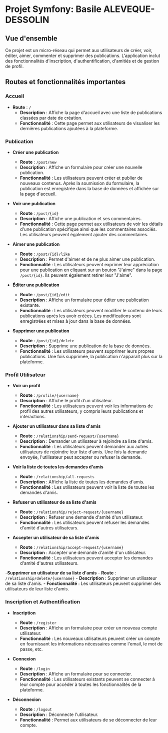 # Projet Symfony: Basile ALEVEQUE-DESSOLIN

## Vue d'ensemble

Ce projet est un micro-réseau qui permet aux utilisateurs de créer, voir, éditer, aimer, commenter et supprimer des publications. L'application inclut des fonctionnalités d'inscription, d'authentification, d'amitiés et de gestion de profil.

## Routes et fonctionnalités importantes

### Accueil

- **Route** : `/`
  - **Description** : Affiche la page d'accueil avec une liste de publications classées par date de création.
  - **Fonctionnalité** : Cette page permet aux utilisateurs de visualiser les dernières publications ajoutées à la plateforme. 

### Publication

- **Créer une publication**
  - **Route** : `/post/new`
  - **Description** : Affiche un formulaire pour créer une nouvelle publication.
  - **Fonctionnalité** : Les utilisateurs peuvent créer et publier de nouveaux contenus. Après la soumission du formulaire, la publication est enregistrée dans la base de données et affichée sur la page d'accueil.

- **Voir une publication**
  - **Route** : `/post/{id}`
  - **Description** : Affiche une publication et ses commentaires.
  - **Fonctionnalité** : Cette page permet aux utilisateurs de voir les détails d'une publication spécifique ainsi que les commentaires associés. Les utilisateurs peuvent également ajouter des commentaires.

- **Aimer une publication**
  - **Route** : `/post/{id}/like`
  - **Description** : Permet d'aimer et de ne plus aimer une publication.
  - **Fonctionnalité** : Les utilisateurs peuvent exprimer leur appréciation pour une publication en cliquant sur un bouton "J'aime" dans la page `/post/{id}`. Ils peuvent également retirer leur "J'aime".

- **Éditer une publication**
  - **Route** : `/post/{id}/edit`
  - **Description** : Affiche un formulaire pour éditer une publication existante.
  - **Fonctionnalité** : Les utilisateurs peuvent modifier le contenu de leurs publications après les avoir créées. Les modifications sont enregistrées et mises à jour dans la base de données.

- **Supprimer une publication**
  - **Route** : `/post/{id}/delete`
  - **Description** : Supprime une publication de la base de données.
  - **Fonctionnalité** : Les utilisateurs peuvent supprimer leurs propres publications. Une fois supprimée, la publication n'apparaît plus sur la plateforme.

### Profil Utilisateur

- **Voir un profil**
  - **Route** : `/profile/{username}`
  - **Description** : Affiche le profil d'un utilisateur.
  - **Fonctionnalité** : Les utilisateurs peuvent voir les informations de profil des autres utilisateurs, y compris leurs publications et interactions.

- **Ajouter un utilisateur dans sa liste d'amis**
    - **Route** : `/relationship/send-request/{username}`
    - **Description** : Demander un utilisateur à rejoindre sa liste d'amis.
    - **Fonctionnalité** : Les utilisateurs peuvent demander aux autres utilisateurs de rejoindre leur liste d'amis. Une fois la demande envoyée, l'utilisateur peut accepter ou refuser la demande.

- **Voir la liste de toutes les demandes d'amis**
    - **Route** : `/relationship/all-requests`
    - **Description** : Affiche la liste de toutes les demandes d'amis.
    - **Fonctionnalité** : Les utilisateurs peuvent voir la liste de toutes les demandes d'amis.

- **Refuser un utilisateur de sa liste d'amis**
    - **Route** : `/relationship/reject-request/{username}`
    - **Description** : Refuser une demande d'amité d'un utilisateur.
    - **Fonctionnalité** : Les utilisateurs peuvent refuser les demandes d'amité d'autres utilisateurs.

- **Accepter un utilisateur de sa liste d'amis**
    - **Route** : `/relationship/accept-request/{username}`
    - **Description** : Accepter une demande d'amité d'un utilisateur.
    - **Fonctionnalité** : Les utilisateurs peuvent accepter les demandes d'amité d'autres utilisateurs.

-**Supprimer un utilisateur de sa liste d'amis**
    - **Route** : `/relationship/delete/{username}`
    - **Description** : Supprimer un utilisateur de sa liste d'amis.
    - **Fonctionnalité** : Les utilisateurs peuvent supprimer des utilisateurs de leur liste d'amis.


### Inscription et Authentification

- **Inscription**
  - **Route** : `/register`
  - **Description** : Affiche un formulaire pour créer un nouveau compte utilisateur.
  - **Fonctionnalité** : Les nouveaux utilisateurs peuvent créer un compte en fournissant les informations nécessaires comme l'email, le mot de passe, etc.

- **Connexion**
  - **Route** : `/login`
  - **Description** : Affiche un formulaire pour se connecter.
  - **Fonctionnalité** : Les utilisateurs existants peuvent se connecter à leur compte pour accéder à toutes les fonctionnalités de la plateforme.

- **Déconnexion**
  - **Route** : `/logout`
  - **Description** : Déconnecte l'utilisateur.
  - **Fonctionnalité** : Permet aux utilisateurs de se déconnecter de leur compte.
